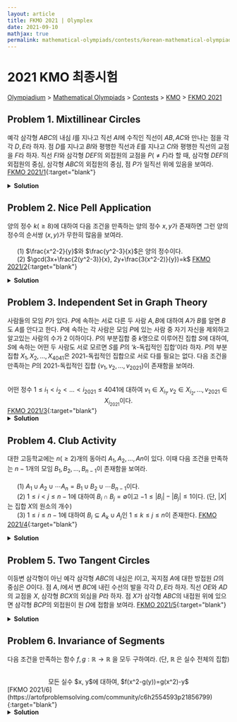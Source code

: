 ```yaml
---
layout: article
title: FKMO 2021 | Olymplex
date: 2021-09-10
mathjax: true
permalink: mathematical-olympiads/contests/korean-mathematical-olympiad/fkmo-2021
---
```

# 2021 KMO 최종시험
<a href="{{ site.homeurl }}">Olympiadium</a> > <a href="{{ site.homeurl }}mathematical-olympiads/">Mathematical Olympiads</a> > <a href="{{ site.homeurl }}mathematical-olympiads/contests/">Contests</a> > <a href="{{ site.homeurl }}mathematical-olympiads/contests/korean-mathematical-olympiad/">KMO</a> > <a href="{{ site.homeurl }}mathematical-olympiads/contests/korean-mathematical-olympiad/kmo-2020/">FKMO 2021</a>

## Problem 1. Mixtillinear Circles
<blueboard> 예각 삼각형 $ABC$의 내심 $I$를 지나고 직선 $AI$에 수직인 직선이 $AB, AC$와 만나는 점을 각각 $D, E$라 하자. 점 $D$를 지나고 $BI$와 평행한 직선과 $E$를 지나고 $CI$와 평행한 직선의 교점을 $F$라 하자. 직선 $FI$와 삼각형 $DEF$의 외접원의 교점을 $P(\neq F)$라 할 때, 삼각형 $DEF$의 외접원의 중심, 삼각형 $ABC$의 외접원의 중심, 점 $P$가 일직선 위에 있음을 보여라. </blueboard>
[FKMO 2021/1](https://artofproblemsolving.com/community/c6h2556418p21878663){:target="blank"}
<pinkborder><details>
<summary><b>Solution</b></summary>
Solution Here. 
</details></pinkborder>

## Problem 2. Nice Pell Application
<blueboard> 양의 정수 $k(\geq 8)$에 대하여 다음 조건을 만족하는 양의 정수 $x, y$가 존재하면 그런 양의 정수의 순서쌍 $(x, y)$가 무한히 많음을 보여라.<br><br>
&ensp; &ensp; $(1)$ $\frac{x^2-2}{y}$와 $\frac{y^2-3}{x}$은 양의 정수이다. <br>
&ensp; &ensp; $(2)$ $\gcd(3x+\frac{2(y^2-3)}{x}, 2y+\frac{3(x^2-2)}{y})=k$ </blueboard>
[FKMO 2021/2](https://artofproblemsolving.com/community/c6h2554555p21856463){:target="blank"}
<pinkborder><details>
<summary><b>Solution</b></summary>
Solution Here. 
</details></pinkborder>

## Problem 3. Independent Set in Graph Theory
<blueboard> 사람들의 모임 $P$가 있다. $P$에 속하는 서로 다른 두 사람 $A, B$에 대하여 $A$가 $B$를 알면 $B$도 $A$를 안다고 한다. $P$에 속하는 각 사람은 모임 $P$에 있는 사람 중 자기 자신을 제외하고 알고있는 사람의 수가 $2$ 이하이다. $P$의 부분집합 중 $k$명으로 이루어진 집합 $S$에 대하여, $S$에 속하는 어떤 두 사람도 서로 모르면 $S$를 $P$의 ‘$k$-독립적인 집합’이라 하자. $P$의 부분집합 $X_1, X_2, \ldots , X_{4041}$은 $2021$-독립적인 집합으로 서로 다를 필요는 없다. 다음 조건을 만족하는 $P$의 $2021$-독립적인 집합 $\{v_1, v_2, \ldots, v_{2021}\}$이 존재함을 보여라.   <center><br> 어떤 정수 $1 \leq i_1 < i_2 < \ldots < i_{2021} \leq 4041$에 대하여 $v_1 \in X_{i_1}, v_2 \in X_{i_2}, \ldots, v_{2021} \in X_{i_{2021}}$이다. </center> </blueboard>
[FKMO 2021/3](https://artofproblemsolving.com/community/c6h2609902p22540913){:target="blank"}
<pinkborder><details>
<summary><b>Solution</b></summary>
Solution Here. 
</details></pinkborder>

## Problem 4. Club Activity
<blueboard> 대한 고등학교에는 $n(\geq 2)$개의 동아리 $A_1, A_2, . . . , An$이 있다. 이때 다음 조건을 만족하는 $n−1$개의 모임 $B_1, B_2, \ldots , B_{n−1}$이 존재함을 보여라. <br><br>
&ensp; &ensp; $(1)$ $A_1\cup A_2\cup \cdots A_n=B_1\cup B_2\cup \cdots B_{n-1}$이다. <br>
&ensp; &ensp; $(2)$ $1 \le i < j \le n-1$에 대하여 $B_i \cap B_j = \emptyset$이고 $-1 \le \left\vert B_i \right\vert -\left\vert B_j \right\vert\le 1$이다. (단, $\left\vert X \right\vert$는 집합 $X$의 원소의 개수) <br>
&ensp; &ensp; $(3)$ $1\le i \le n-1$에 대하여 $B_i\subseteq A_k\cup A_j$인 $1\le k\le j\le n$이 존재한다. </blueboard>
[FKMO 2021/4](https://artofproblemsolving.com/community/c6h2556427p21878804){:target="blank"}
<pinkborder><details>
<summary><b>Solution</b></summary>
Solution Here. 
</details></pinkborder>

## Problem 5. Two Tangent Circles
<blueboard> 이등변 삼각형이 아닌 예각 삼각형 $ABC$의 내심은 $I$이고, 꼭지점 $A$에 대한 방접원 $\Omega$의 중심은 $O$이다. 점 $A, I$에서 변 $BC$에 내린 수선의 발을 각각 $D, E$라 하자. 직선 $OE$와 $AD$의 교점을 $X$, 삼각형 $BCX$의 외심을 $P$라 하자. 점 $X$가 삼각형 $ABC$의 내접원 위에 있으면 삼각형 $BCP$의 외접원이 원 $\Omega$에 접함을 보여라. </blueboard>
[FKMO 2021/5](https://artofproblemsolving.com/community/c6h2554591p21856764){:target="blank"}
<pinkborder><details>
<summary><b>Solution</b></summary>
Solution Here. 
</details></pinkborder>

## Problem 6. Invariance of Segments
<blueboard> 다음 조건을 만족하는 함수 $f, g: \mathbb{R} \rightarrow \mathbb{R}$ 을 모두 구하여라. (단, $\mathbb{R}$ 은 실수 전체의 집합) 
  <center><br> 모든 실수 $x, y$에 대하여, $f(x^2-g(y))=g(x^2)-y$ </center> </blueboard>
[FKMO 2021/6](https://artofproblemsolving.com/community/c6h2554593p21856799){:target="blank"}
<pinkborder><details>
<summary><b>Solution</b></summary>
Solution Here. 
</details></pinkborder>

